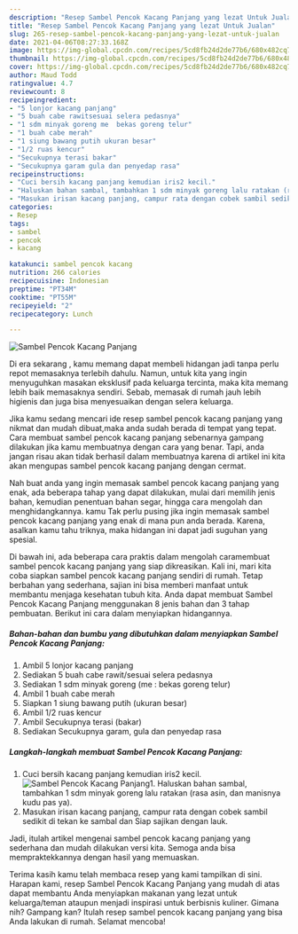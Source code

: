 ```yaml
---
description: "Resep Sambel Pencok Kacang Panjang yang lezat Untuk Jualan"
title: "Resep Sambel Pencok Kacang Panjang yang lezat Untuk Jualan"
slug: 265-resep-sambel-pencok-kacang-panjang-yang-lezat-untuk-jualan
date: 2021-04-06T08:27:33.168Z
image: https://img-global.cpcdn.com/recipes/5cd8fb24d2de77b6/680x482cq70/sambel-pencok-kacang-panjang-foto-resep-utama.jpg
thumbnail: https://img-global.cpcdn.com/recipes/5cd8fb24d2de77b6/680x482cq70/sambel-pencok-kacang-panjang-foto-resep-utama.jpg
cover: https://img-global.cpcdn.com/recipes/5cd8fb24d2de77b6/680x482cq70/sambel-pencok-kacang-panjang-foto-resep-utama.jpg
author: Maud Todd
ratingvalue: 4.7
reviewcount: 8
recipeingredient:
- "5 lonjor kacang panjang"
- "5 buah cabe rawitsesuai selera pedasnya"
- "1 sdm minyak goreng me  bekas goreng telur"
- "1 buah cabe merah"
- "1 siung bawang putih ukuran besar"
- "1/2 ruas kencur"
- "Secukupnya terasi bakar"
- "Secukupnya garam gula dan penyedap rasa"
recipeinstructions:
- "Cuci bersih kacang panjang kemudian iris2 kecil."
- "Haluskan bahan sambal, tambahkan 1 sdm minyak goreng lalu ratakan (rasa asin, dan manisnya kudu pas ya)."
- "Masukan irisan kacang panjang, campur rata dengan cobek sambil sedikit di tekan ke sambal dan Siap sajikan dengan lauk."
categories:
- Resep
tags:
- sambel
- pencok
- kacang

katakunci: sambel pencok kacang 
nutrition: 266 calories
recipecuisine: Indonesian
preptime: "PT34M"
cooktime: "PT55M"
recipeyield: "2"
recipecategory: Lunch

---
```



![Sambel Pencok Kacang Panjang](https://img-global.cpcdn.com/recipes/5cd8fb24d2de77b6/680x482cq70/sambel-pencok-kacang-panjang-foto-resep-utama.jpg)

Di era  sekarang , kamu memang dapat membeli hidangan jadi tanpa perlu repot memasaknya terlebih dahulu. Namun, untuk kita yang ingin menyuguhkan masakan eksklusif pada keluarga tercinta, maka kita memang lebih baik memasaknya sendiri. Sebab, memasak di rumah jauh lebih higienis dan juga bisa menyesuaikan dengan selera keluarga.

Jika kamu sedang mencari ide resep sambel pencok kacang panjang yang nikmat dan mudah dibuat,maka anda sudah berada di tempat yang tepat. Cara membuat sambel pencok kacang panjang  sebenarnya gampang dilakukan jika kamu membuatnya dengan cara yang benar. Tapi, anda jangan risau akan tidak berhasil dalam membuatnya 
karena di artikel ini kita akan mengupas sambel pencok kacang panjang dengan cermat.  



Nah buat anda yang ingin memasak sambel pencok kacang panjang yang enak, ada beberapa tahap yang dapat dilakukan, mulai dari memilih jenis bahan, kemudian penentuan bahan segar, hingga cara mengolah dan menghidangkannya. kamu Tak perlu pusing jika ingin memasak sambel pencok kacang panjang yang enak di mana pun anda berada. Karena, asalkan kamu  tahu triknya, maka hidangan ini dapat jadi suguhan yang spesial.

Di bawah ini, ada beberapa cara praktis  dalam mengolah caramembuat sambel pencok kacang panjang yang siap dikreasikan. Kali ini, mari kita coba siapkan sambel pencok kacang panjang sendiri di rumah. Tetap berbahan yang sederhana, sajian ini bisa memberi manfaat untuk membantu menjaga kesehatan tubuh kita. Anda dapat membuat Sambel Pencok Kacang Panjang menggunakan 8 jenis bahan dan 3 tahap pembuatan. Berikut ini cara dalam menyiapkan hidangannya.

<!--inarticleads1-->

##### Bahan-bahan dan bumbu yang dibutuhkan dalam menyiapkan Sambel Pencok Kacang Panjang:

1. Ambil 5 lonjor kacang panjang
1. Sediakan 5 buah cabe rawit/sesuai selera pedasnya
1. Sediakan 1 sdm minyak goreng (me : bekas goreng telur)
1. Ambil 1 buah cabe merah
1. Siapkan 1 siung bawang putih (ukuran besar)
1. Ambil 1/2 ruas kencur
1. Ambil Secukupnya terasi (bakar)
1. Sediakan Secukupnya garam, gula dan penyedap rasa




<!--inarticleads2-->

##### Langkah-langkah membuat Sambel Pencok Kacang Panjang:

1. Cuci bersih kacang panjang kemudian iris2 kecil.
<img src="https://img-global.cpcdn.com/steps/90f38a5e7456f64d/160x128cq70/sambel-pencok-kacang-panjang-langkah-memasak-1-foto.jpg" alt="Sambel Pencok Kacang Panjang">1. Haluskan bahan sambal, tambahkan 1 sdm minyak goreng lalu ratakan (rasa asin, dan manisnya kudu pas ya).
1. Masukan irisan kacang panjang, campur rata dengan cobek sambil sedikit di tekan ke sambal dan Siap sajikan dengan lauk.




Jadi, itulah artikel mengenai  sambel pencok kacang panjang  yang sederhana dan mudah dilakukan versi kita. Semoga anda bisa mempraktekkannya dengan hasil yang memuaskan. 

Terima kasih kamu telah membaca resep yang kami tampilkan di sini. Harapan kami, resep  Sambel Pencok Kacang Panjang yang mudah di atas dapat membantu Anda menyiapkan makanan yang lezat untuk keluarga/teman ataupun menjadi inspirasi untuk berbisnis kuliner. Gimana nih? Gampang kan? Itulah resep sambel pencok kacang panjang yang bisa Anda lakukan di rumah. Selamat mencoba!

